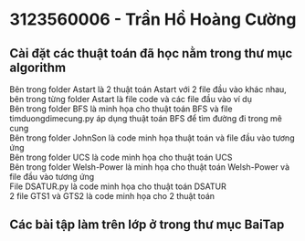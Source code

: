 # 3123560006 - Trần Hồ Hoàng Cường
## Cài đặt các thuật toán đã học nằm trong thư mục algorithm <br>
   Bên trong folder Astart là 2 thuật toán Astart với 2 file đầu vào khác nhau, bên trong từng folder Astart là file code và các file đầu vào ví dụ <br>
   Bên trong folder BFS là minh họa cho thuật toán BFS và file timduongdimecung.py áp dụng thuật toán BFS để tìm đường đi trong mê cung <br>
   Bên trong folder JohnSon là code minh họa thuật toán và file đầu vào tương ứng <br>
   Bên trong folder UCS là code minh họa cho thuật toán UCS <br>
   Bên trong folder Welsh-Power là minh họa cho thuật toán Welsh-Power và file đầu vào tương ứng<br>
   File DSATUR.py là code minh họa cho thuật toán DSATUR <br>
   2 file GTS1 và GTS2 là code minh họa cho 2 thuật toán <br>
## Các bài tập làm trên lớp ở trong thư mục BaiTap 
